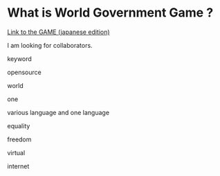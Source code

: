 # What is World Government Game ?

[Link to the GAME (japanese edition)](http://153.127.39.194/a1/post_index.php)

I am looking for collaborators.

keyword

 opensource

 world
 
 one
 
 various language and one language
 
 equality

 freedom

 virtual

 internet

 
